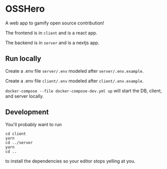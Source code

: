 # OSSHero

A web app to gamify open source contribution!

The frontend is in `client` and is a react app.

The backend is in `server` and is a nextjs app.

## Run locally

Create a .env file `server/.env` modeled after `server/.env.example`.

Create a .env file `client/.env` modeled after `client/.env.example`.

 `docker-compose --file docker-compose-dev.yml up` will start the DB, client, and server locally.

 ## Development

 You'll probably want to run

 ``` shell
 cd client
 yarn
 cd ../server
 yarn
 cd ..
 ```

 to install the dependencies so your editor stops yelling at you.